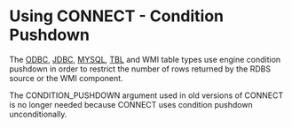 
# Using CONNECT - Condition Pushdown

The [ODBC](../connect-table-types/connect-odbc-table-type-accessing-tables-from-another-dbms.md), [JDBC](../connect-table-types/connect-jdbc-table-type-accessing-tables-from-another-dbms.md), [MYSQL](../connect-table-types/connect-mysql-table-type-accessing-mysqlmariadb-tables.md), [TBL](../connect-table-types/connect-tbl-table-type-table-list.md) and WMI table types use engine condition pushdown in order to restrict the number of rows returned by the RDBS source or the WMI component.


The CONDITION_PUSHDOWN argument used in old versions of CONNECT is no longer needed because CONNECT uses condition pushdown unconditionally.

